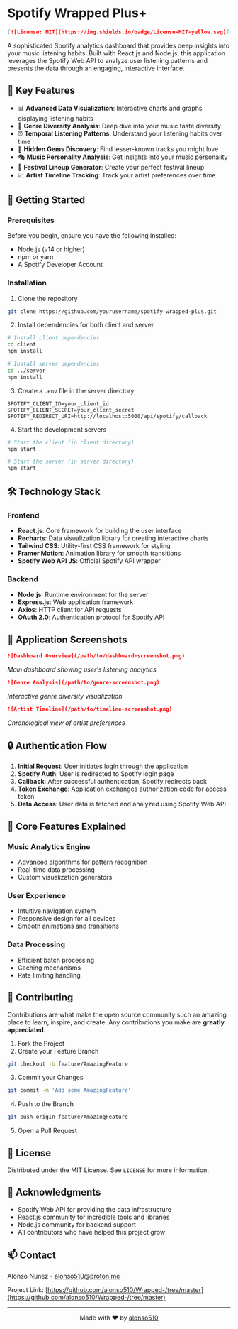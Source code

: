 #  Spotify Wrapped Plus+ 

```markdown
[![License: MIT](https://img.shields.io/badge/License-MIT-yellow.svg)](https://opensource.org/licenses/MIT)
```

A sophisticated Spotify analytics dashboard that provides deep insights into your music listening habits. Built with React.js and Node.js, this application leverages the Spotify Web API to analyze user listening patterns and presents the data through an engaging, interactive interface.

## 🎯 Key Features

- 📊 **Advanced Data Visualization**: Interactive charts and graphs displaying listening habits
- 🎨 **Genre Diversity Analysis**: Deep dive into your music taste diversity
- ⏰ **Temporal Listening Patterns**: Understand your listening habits over time
- 💫 **Hidden Gems Discovery**: Find lesser-known tracks you might love
- 🎭 **Music Personality Analysis**: Get insights into your music personality
- 🎪 **Festival Lineup Generator**: Create your perfect festival lineup
- 📈 **Artist Timeline Tracking**: Track your artist preferences over time

## 🚀 Getting Started

### Prerequisites

Before you begin, ensure you have the following installed:
- Node.js (v14 or higher)
- npm or yarn
- A Spotify Developer Account

### Installation

1. Clone the repository
```bash
git clone https://github.com/yourusername/spotify-wrapped-plus.git
```

2. Install dependencies for both client and server
```bash
# Install client dependencies
cd client
npm install

# Install server dependencies
cd ../server
npm install
```

3. Create a `.env` file in the server directory
```env
SPOTIFY_CLIENT_ID=your_client_id
SPOTIFY_CLIENT_SECRET=your_client_secret
SPOTIFY_REDIRECT_URI=http://localhost:5000/api/spotify/callback
```

4. Start the development servers
```bash
# Start the client (in client directory)
npm start

# Start the server (in server directory)
npm start
```

## 🛠️ Technology Stack

### Frontend
- **React.js**: Core framework for building the user interface
- **Recharts**: Data visualization library for creating interactive charts
- **Tailwind CSS**: Utility-first CSS framework for styling
- **Framer Motion**: Animation library for smooth transitions
- **Spotify Web API JS**: Official Spotify API wrapper

### Backend
- **Node.js**: Runtime environment for the server
- **Express.js**: Web application framework
- **Axios**: HTTP client for API requests
- **OAuth 2.0**: Authentication protocol for Spotify API

## 📱 Application Screenshots

```markdown
![Dashboard Overview](/path/to/dashboard-screenshot.png)
```
*Main dashboard showing user's listening analytics*

```markdown
![Genre Analysis](/path/to/genre-screenshot.png)
```
*Interactive genre diversity visualization*

```markdown
![Artist Timeline](/path/to/timeline-screenshot.png)
```
*Chronological view of artist preferences*

## 🔒 Authentication Flow

1. **Initial Request**: User initiates login through the application
2. **Spotify Auth**: User is redirected to Spotify login page
3. **Callback**: After successful authentication, Spotify redirects back
4. **Token Exchange**: Application exchanges authorization code for access token
5. **Data Access**: User data is fetched and analyzed using Spotify Web API

## 🔧 Core Features Explained

### Music Analytics Engine
- Advanced algorithms for pattern recognition
- Real-time data processing
- Custom visualization generators

### User Experience
- Intuitive navigation system
- Responsive design for all devices
- Smooth animations and transitions

### Data Processing
- Efficient batch processing
- Caching mechanisms
- Rate limiting handling

## 🤝 Contributing

Contributions are what make the open source community such an amazing place to learn, inspire, and create. Any contributions you make are **greatly appreciated**.

1. Fork the Project
2. Create your Feature Branch
```bash
git checkout -b feature/AmazingFeature
```
3. Commit your Changes
```bash
git commit -m 'Add some AmazingFeature'
```
4. Push to the Branch
```bash
git push origin feature/AmazingFeature
```
5. Open a Pull Request

## 📄 License

Distributed under the MIT License. See `LICENSE` for more information.

## 👏 Acknowledgments

- Spotify Web API for providing the data infrastructure
- React.js community for incredible tools and libraries
- Node.js community for backend support
- All contributors who have helped this project grow

## 📫 Contact

Alonso Nunez -  alonso510@proton.me

Project Link: [https://github.com/alonso510/Wrapped-/tree/master](https://github.com/alonso510/Wrapped-/tree/master)

---

<p align="center">
  Made with ❤️ by <a href="https://github.com/yourusername">alonso510</a>
</p>
